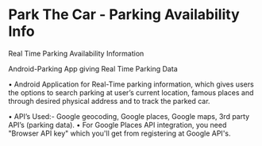 Park The Car - Parking Availability Info
===========================

Real Time Parking Availability Information

Android-Parking App giving Real Time Parking Data

•	Android Application for Real-Time parking information, which gives users the options to search parking at 
user’s current location, famous places and through desired physical address and to track the parked car. 

•	API’s Used:- Google geocoding, Google places, Google maps, 3rd party API’s (parking data). 
•	For Google Places API integration, you need "Browser API key" which you'll get from registering at Google API's. 

